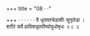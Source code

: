 +++
title = "08 · ·"

+++
· · · · · · वै धृतयश्चेडाशीः सूनृतेडा ।  
शरीरं सर्वे प्राविशन्नृतरीर्ष्यायुधोमृधः ॥ ८ ॥